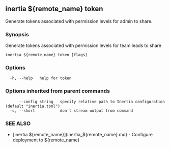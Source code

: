 ## inertia ${remote_name} token

Generate tokens associated with permission levels for admin to share.

### Synopsis

Generate tokens associated with permission levels for team leads to share

```
inertia ${remote_name} token [flags]
```

### Options

```
  -h, --help   help for token
```

### Options inherited from parent commands

```
      --config string   specify relative path to Inertia configuration (default "inertia.toml")
  -s, --short           don't stream output from command
```

### SEE ALSO

* [inertia ${remote_name}](inertia_${remote_name}.md)	 - Configure deployment to ${remote_name}

